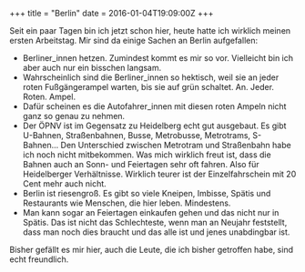 +++
title = "Berlin"
date = 2016-01-04T19:09:00Z
+++

Seit ein paar Tagen bin ich jetzt schon hier, heute hatte ich wirklich meinen ersten Arbeitstag. Mir sind da einige Sachen an Berlin aufgefallen:

- Berliner_innen hetzen. Zumindest kommt es mir so vor. Vielleicht bin ich aber auch nur ein bisschen langsam.
- Wahrscheinlich sind die Berliner_innen so hektisch, weil sie an jeder roten Fußgängerampel warten, bis sie auf grün schaltet. An. Jeder. Roten. Ampel.
- Dafür scheinen es die Autofahrer_innen mit diesen roten Ampeln nicht ganz so genau zu nehmen.
- Der ÖPNV ist im Gegensatz zu Heidelberg echt gut ausgebaut. Es gibt U-Bahnen, Straßenbahnen, Busse, Metrobusse, Metrotrams, S-Bahnen... Den Unterschied zwischen Metrotram und Straßenbahn habe ich noch nicht mitbekommen. Was mich wirklich freut ist, dass die Bahnen auch an Sonn- und Feiertagen sehr oft fahren. Also für Heidelberger Verhältnisse. Wirklich teurer ist der Einzelfahrschein mit 20 Cent mehr auch nicht.
- Berlin ist riesengroß. Es gibt so viele Kneipen, Imbisse, Spätis und Restaurants wie Menschen, die hier leben. Mindestens.
- Man kann sogar an Feiertagen einkaufen gehen und das nicht nur in Spätis. Das ist nicht das Schlechteste, wenn man an Neujahr feststellt, dass man noch dies braucht und das alle ist und jenes unabdingbar ist.

Bisher gefällt es mir hier, auch die Leute, die ich bisher getroffen habe, sind echt freundlich.
